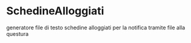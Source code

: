SchedineAlloggiati
==================

generatore file di testo schedine alloggiati per la notifica tramite file alla questura
